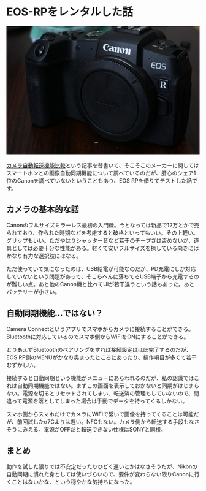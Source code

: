 # EOS-RPをレンタルした話

<img src="img/eos-rp.jpg" width=960px>

[カメラ自動転送機能比較](../camera-sp/)という記事を昔書いて、そこそこのメーカーに関してはスマートホンとの画像自動同期機能について調べているのだが、肝心のシェア1位のCanonを調べていないということもあり、EOS RPを借りてテストした話です。

## カメラの基本的な話
Canonのフルサイズミラーレス最初の入門機。今となっては新品で12万とかで売られており、作られた時期などを考慮すると破格といってもいい。その上軽い。グリップもいい。ただやはりシャッター音など若干のチープさは否めないが、道具としては必要十分な性能がある。軽くて安いフルサイズを探している向きにはかなり有力な選択肢にはなる。

ただ使っていて気になったのは、USB給電が可能なのだが、PD充電にしか対応していないという問題があって、そこらへんに落ちてるUSB端子から充電するのが難しい点。あと他のCanon機と比べてUIが若干違うという話もあった。あとバッテリーが小さい。

## 自動同期機能…ではない？
Camera Connectというアプリでスマホからカメラに接続することができる。Bluetoothに対応しているのでスマホ側からWiFiをONにすることができる。

とりあえずBluetoothのペアリングをすれば接続設定はほぼ完了するのだが、EOS RP側のMENUがかなり奥まったところにあったり、操作項目が多くて若干むずかしい。

接続すると自動同期という機能がメニューにあらわれるのだが、私の認識ではこれは自動同期機能ではない。まずこの画面を表示しておかないと同期がはじまらない。電源を切るとリセットされてしまい、転送済の管理もしていないので、間違って電源を落としてしまった場合は手動でデータを持ってくるしかない。

スマホ側からスマホだけでカメラにWiFiで繋いで画像を持ってくることは可能だが、前回試したα7Cよりは遅い。NFCもない。カメラ側から転送する手段もなさそうにみえる。電源がOFFだと転送できない仕様はSONYと同様。

## まとめ
動作を試した限りでは不安定だったりひどく遅いとかはなさそうだが、Nikonの自動同期に慣れた身としては使いづらいので、要件が変わらない限りCanonに行くことはないかな、という穏やかな気持ちになった。
